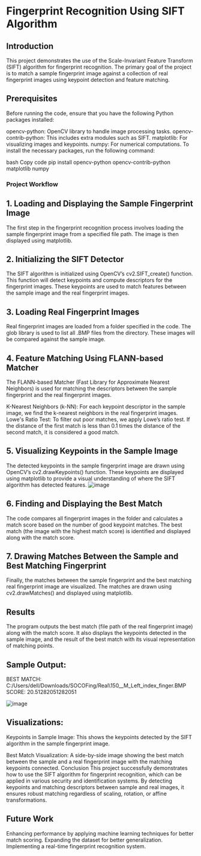 # Fingerprint Recognition Using SIFT Algorithm
## Introduction
This project demonstrates the use of the Scale-Invariant Feature Transform (SIFT) algorithm for fingerprint recognition. The primary goal of the project is to match a sample fingerprint image against a collection of real fingerprint images using keypoint detection and feature matching.

## Prerequisites
Before running the code, ensure that you have the following Python packages installed:

opencv-python: OpenCV library to handle image processing tasks.
opencv-contrib-python: This includes extra modules such as SIFT.
matplotlib: For visualizing images and keypoints.
numpy: For numerical computations.
To install the necessary packages, run the following command:

bash
Copy code
pip install opencv-python opencv-contrib-python matplotlib numpy

### Project Workflow
## 1. Loading and Displaying the Sample Fingerprint Image
The first step in the fingerprint recognition process involves loading the sample fingerprint image from a specified file path. The image is then displayed using matplotlib.

## 2. Initializing the SIFT Detector
The SIFT algorithm is initialized using OpenCV’s cv2.SIFT_create() function. This function will detect keypoints and compute descriptors for the fingerprint images. These keypoints are used to match features between the sample image and the real fingerprint images.

## 3. Loading Real Fingerprint Images
Real fingerprint images are loaded from a folder specified in the code. The glob library is used to list all .BMP files from the directory. These images will be compared against the sample image.

## 4. Feature Matching Using FLANN-based Matcher
The FLANN-based Matcher (Fast Library for Approximate Nearest Neighbors) is used for matching the descriptors between the sample fingerprint and the real fingerprint images.

K-Nearest Neighbors (k-NN): For each keypoint descriptor in the sample image, we find the k-nearest neighbors in the real fingerprint images.
Lowe's Ratio Test: To filter out poor matches, we apply Lowe’s ratio test. If the distance of the first match is less than 0.1 times the distance of the second match, it is considered a good match.
## 5. Visualizing Keypoints in the Sample Image
The detected keypoints in the sample fingerprint image are drawn using OpenCV’s cv2.drawKeypoints() function. These keypoints are displayed using matplotlib to provide a visual understanding of where the SIFT algorithm has detected features.
![image](https://github.com/user-attachments/assets/82867664-782a-4994-af9e-eec1ee135edb)

## 6. Finding and Displaying the Best Match
The code compares all fingerprint images in the folder and calculates a match score based on the number of good keypoint matches. The best match (the image with the highest match score) is identified and displayed along with the match score.

## 7. Drawing Matches Between the Sample and Best Matching Fingerprint
Finally, the matches between the sample fingerprint and the best matching real fingerprint image are visualized. The matches are drawn using cv2.drawMatches() and displayed using matplotlib.

## Results
The program outputs the best match (file path of the real fingerprint image) along with the match score. It also displays the keypoints detected in the sample image, and the result of the best match with its visual representation of matching points.

## Sample Output:
BEST MATCH: C:/Users/dell/Downloads/SOCOFing/Real\150__M_Left_index_finger.BMP
SCORE: 20.51282051282051

![image](https://github.com/user-attachments/assets/c34737c2-f95f-4224-9e63-b7bdb6888259)


## Visualizations:
Keypoints in Sample Image: This shows the keypoints detected by the SIFT algorithm in the sample fingerprint image.

Best Match Visualization: A side-by-side image showing the best match between the sample and a real fingerprint image with the matching keypoints connected.
Conclusion
This project successfully demonstrates how to use the SIFT algorithm for fingerprint recognition, which can be applied in various security and identification systems. By detecting keypoints and matching descriptors between sample and real images, it ensures robust matching regardless of scaling, rotation, or affine transformations.

## Future Work
Enhancing performance by applying machine learning techniques for better match scoring.
Expanding the dataset for better generalization.
Implementing a real-time fingerprint recognition system.


